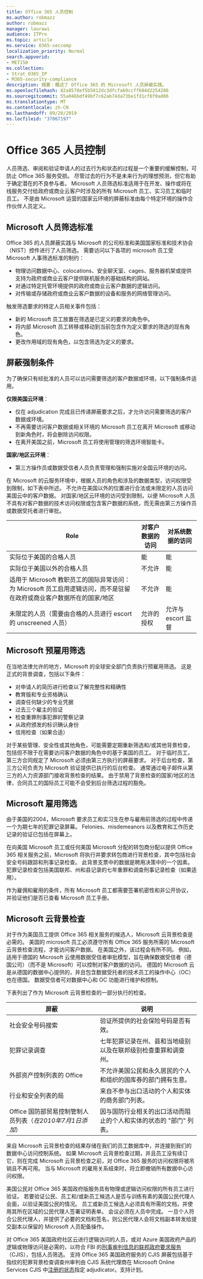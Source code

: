 ```yaml
---
title: Office 365 人员控制
ms.author: robmazz
author: robmazz
manager: laurawi
audience: ITPro
ms.topic: article
ms.service: O365-seccomp
localization_priority: Normal
search.appverid:
- MET150
ms.collection:
- Strat_O365_IP
- M365-security-compliance
description: 摘要：概述了 Office 365 的 Microsoft 人员屏蔽实践。
ms.openlocfilehash: 82a8578ef5b5812dc3dfcfa69ccff604d2254286
ms.sourcegitcommit: 55a046bdf49bf7c62ab74da73be1fd1cf6f0ad86
ms.translationtype: MT
ms.contentlocale: zh-CN
ms.lasthandoff: 09/20/2019
ms.locfileid: "37067197"
---
```

# <a name="office-365-personnel-controls"></a>Office 365 人员控制 

人员筛选、审阅和验证申请人的过去行为和状态的过程是一个重要的缓解控制，可防止 Office 365 服务受损。 尽管过去的行为不是未来行为的理想预测，但它有助于确定潜在的不良参与者。 Microsoft 人员筛选标准适用于在开发、操作或将在线服务交付给政府或商业云客户时涉及的所有 Microsoft 员工、实习员工和临时员工。 不是由 Microsoft 运营的国家云环境的屏蔽标准由每个特定环境的操作合作伙伴人员定义。

## <a name="the-microsoft-personnel-screening-standard"></a>Microsoft 人员筛选标准

Office 365 的人员屏蔽实践与 Microsoft 的公司标准和美国国家标准和技术协会（NIST）控件进行了人员筛选。 需要访问以下各项的 microsoft 员工受 Microsoft 人事筛选标准的制约：

- 物理访问数据中心、colocations、安全聊天室、cages、服务器机架或提供支持为政府或商业云客户提供联机服务的基础结构的网站。
- 对通过特定托管环境提供的政府或商业云客户数据的逻辑访问。
- 对传输或存储政府或商业云客户数据的设备和服务的网络管理访问。

触发筛选要求的特定人员相关事件包括：

- 新的 Microsoft 员工放置在筛选是已定义的要求的角色中。
- 将内部 Microsoft 员工转移或移动到当前包含作为定义要求的筛选的现有角色。
- 更改作用域的现有角色，以包含筛选为定义的要求。

## <a name="screening-enforcement-criteria"></a>屏蔽强制条件

为了确保只有经批准的人员可以访问需要筛选的客户数据或环境，以下强制条件适用。

**仅限美国云环境**：

- 仅在 adjudication 完成且已传递屏蔽要求之后，才允许访问需要筛选的客户数据或环境。
- 不再需要访问客户数据或相关环境的 Microsoft 员工在离开 Microsoft 或移动到新角色时，将会删除访问权限。
- 在离开美国之前，Microsoft 员工将使用管理的筛选环境智能卡。

**国家/地区云环境**：

- 第三方操作员或数据受信者人员负责管理和强制实施对全国云环境的访问。

在 Microsoft 的云服务环境中，根据人员的角色和涉及的数据类型，访问权限受到限制，如下表中所述。 不允许在美国以外的位置进行合法或未限定的人员访问美国云中的客户数据。 对国家/地区云环境的访问受到限制，以便 Microsoft 人员不具有对客户数据的技术访问权限或包含客户数据的系统，而无需由第三方操作员或数据受托者进行审批。

| Role | 对客户数据的访问 | 对系统数据的访问 |
|---------------------------------------------------------------------------|------------------------------|---------------------------------|
| 实际位于美国的合格人员 | 能 | 能 |
| 实际位于美国以外的合格人员 | 不允许 | 能 |
| 适用于 Microsoft 教职员工的国际异常访问：为 Microsoft 员工启用逻辑访问，而不是驻留在政府或商业客户数据所在的国家/地区 | 不允许 | 能 |
| 未限定的人员（需要由合格的人员进行 escort 的 unscreened 人员） | 允许的授权 | 允许与 escort 监督 |

## <a name="microsoft-pre-employment-screening"></a>Microsoft 预雇用筛选

在当地法律允许的地方，Microsoft 的全球安全部门负责执行预雇用筛选。 这是正式的背景调查，包括以下条件：

- 对申请人的简历进行检查以了解完整性和精确性
- 教育版和专业资格确认
- 调查任何缺少的专业凭据
- 过去三个雇主的验证
- 检查重罪刑事犯罪的警察记录
- 从政府颁发的标识确认身份
- 信用检查（如果合适）

对于某些管理、安全性或其他角色，可能需要定期重新筛选和/或其他背景检查，包括但不限于在需要访问客户数据的角色中的基于美国的员工。
对于临时员工，第三方合同规定了 Microsoft 必须由第三方执行的屏蔽要求。 对于后台检查，第三方公司负责为 Microsoft 验证提供已执行的后台检查。 通常通过电子邮件从第三方的人力资源部门接收背景检查的结果。 由于禁用了背景检查的国家/地区的法律，合同员工的国际员工可能不会受到后台筛选过程的豁免。

## <a name="microsoft-employment-screening"></a>Microsoft 雇用筛选

由于美国的2004，Microsoft 要求员工和实习生在参与雇用前筛选的过程中传递一个为期七年的犯罪记录屏幕。 Felonies、misdemeanors 以及教育和工作历史记录的验证已包括在屏幕上。

在向美国 Microsoft 员工或任何美国 Microsoft 分配的转包商分配以提供 Office 365 相关服务之前，Microsoft 将执行并要求转包商进行背景检查，其中包括社会安全号码跟踪和刑事记录检查。 此背景支票中的数据是聘用决策中的一个因素。 犯罪记录检查包括美国联邦、州和县记录的七年重罪和调查刑事记录检查（如果适用）。

作为雇佣和雇用的条件，所有 Microsoft 员工都需要签署机密性和非公开协议，并验证他们是否已查看 Microsoft 员工手册。

## <a name="microsoft-cloud-background-check"></a>Microsoft 云背景检查

对于作为美国员工提供 Office 365 相关服务的候选人，Microsoft 云背景检查是必需的。 美国的 microsoft 员工必须遵守所有 Office 365 服务所需的 Microsoft 云背景检查流程，才能访问客户数据。 在美国之外，该过程会有所不同。 例如，适用于德国的 Microsoft 云使用数据受信者审批模型，旨在确保数据受信者（德国公司）（而不是 Microsoft）可以控制对客户数据的访问。 德国的 Microsoft 云是从德国的数据中心提供的，并且包含数据受托者的技术员工的操作中心（OC）也在德国。 数据受信者可对数据中心和 OC 功能进行维护和控制。

下表列出了作为 Microsoft 云背景检查的一部分执行的检查。

| 屏蔽 | 说明 |
|--------------------------------------------------------|---------------------------------------------------------------------------------------------------------------------------------------------------------|
| 社会安全号码搜索 | 验证所提供的社会保险号码是否有效。 |
| 犯罪记录调查 | 七年犯罪记录在州、县和当地级别以及在联邦级别检查重罪和调查州。 |
| 外部资产控制列表的 Office | 不允许美国公民和永久居民的个人和组织的国库券的部门拥有生意。 |
| 行业和安全列表的局 | 来自不参与出口活动的个人和实体的商务部门列表。 |
| Office 国防部贸易控制管制人员列表（*在2010年7月1日添加*） | 因与国防行业相关的出口活动而阻止的个人和实体的状态的 "部门" 列表。 |

来自 Microsoft 云背景检查的结果存储在我们的员工数据库中，并连接到我们的数据中心访问控制系统。 如果 Microsoft 云背景检查过期，并且员工没有续订它，则在完成 Microsoft 云背景检查之前，对 Office 365 服务的访问权限将被吊销且不再可用。 当与 Microsoft 的雇用关系结束时，将立即撤销所有数据中心访问权限。

美国公民对 Office 365 美国政府版服务具有物理或逻辑访问权限的所有员工进行验证。 若要验证公民、员工和/或新员工候选人是否与训练有素的美国公民代理人会面，以验证美国公民的情况。 员工或新员工候选人必须具有所需的文档，并使用其所在区域的公民代理人签署证明表单。 会议必须在人员中完成。 一旦个人符合公民代理人，并提供了必要的文档和签名，则公民代理人会将文档副本转发给提交副本以保留的 Microsoft 人员配备操作。

对 Office 365 美国政府社区云进行逻辑访问的人员，或对 Azure 美国政府产品的逻辑或物理访问是必需的，以符合 FBI 的[刑事审判信息的联邦政府要求服务](https://www.fbi.gov/services/cjis)（CJIS），包括人员筛选。 支持 Office 365 美国政府服务的 CJIS 屏蔽包括基于指纹的犯罪背景检查调查州审判由 CJIS 系统代理商在 Microsoft Online Services CJIS 中[注册的状态](https://blogs.office.com/2013/10/23/california-and-microsoft-sign-cjis-security-policy-agreement/)指定 adjudicator。支持计划。
